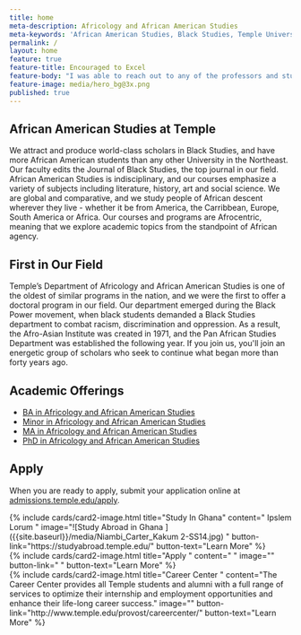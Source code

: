 ```yaml
---
title: home
meta-description: Africology and African American Studies
meta-keywords: 'African American Studies, Black Studies, Temple University'
permalink: /
layout: home
feature: true
feature-title: Encouraged to Excel
feature-body: "I was able to reach out to any of the professors and students in my department for guidance and help. Each professor encouraged me to dare to be different and encouraged me to excel regardless of circumstances. <br> - NeShae Williams, <br>\n\tCLA Class of '14"
feature-image: media/hero_bg@3x.png
published: true
---
```

## African American Studies at Temple

We attract and produce world-class scholars in Black Studies, and have more African American students than any other University in the Northeast. Our faculty edits the Journal of Black Studies, the top journal in our field. African American Studies is indisciplinary, and our courses emphasize a variety of subjects including literature, history, art and social science. We are global and comparative, and we study people of African descent wherever they live - whether it be from America, the Carribbean, Europe, South America or Africa. Our courses and programs are Afrocentric, meaning that we explore academic topics from the standpoint of African agency. 

## First in Our Field

Temple’s Department of Africology and African American Studies is one of the oldest of similar programs in the nation, and we were the first to offer a doctoral program in our field. Our department emerged during the Black Power movement, when black students demanded a Black Studies department to combat racism, discrimination and oppression. As a result, the Afro-Asian Institute was created in 1971, and the Pan African Studies Department was established the following year. If you join us, you'll join an energetic group of scholars who seek to continue what began more than forty years ago.

## Academic Offerings

- [BA in Africology and African American Studies](http://bulletin.temple.edu/undergraduate/liberal-arts/africology-african-american-studies/ba-africology-african-american-studies/)
- [Minor in Africology and African American Studies](http://bulletin.temple.edu/undergraduate/liberal-arts/africology-african-american-studies/minor-africology-african-american-studies/)
- [MA in Africology and African American Studies](http://bulletin.temple.edu/graduate/scd/cla/africology-african-american-studies-ma/)
- [PhD in Africology and African American Studies](http://bulletin.temple.edu/graduate/scd/cla/africology-african-american-studies-phd/)

## Apply

When you are ready to apply, submit your application online at [admissions.temple.edu/apply](http://admissions.temple.edu/apply).



<div class="row row-wide">
  <div class="col m12 l4">{% include cards/card2-image.html
    title="Study In Ghana"
    content=" Ipslem Lorum "
    image="![Study Abroad in Ghana ]({{site.baseurl}}/media/Niambi_Carter_Kakum 2-SS14.jpg)
"
    button-link="https://studyabroad.temple.edu/"
    button-text="Learn More" %}
  </div>
  <div class="row row-wide">
    <div class="col m12 l4">{% include cards/card2-image.html
      title="Apply "
      content=" "
      image=""
      button-link=" "
      button-text="Learn More" %}
    </div>
    <div class="row row-wide">
      <div class="col m12 l4">{% include cards/card2-image.html
        title="Career Center "
        content="The Career Center provides all Temple students and alumni with a full range of services to optimize their internship and employment opportunities and enhance their life-long career success."
        image=""
        button-link="http://www.temple.edu/provost/careercenter/"
        button-text="Learn More" %}
      </div>
</div>
